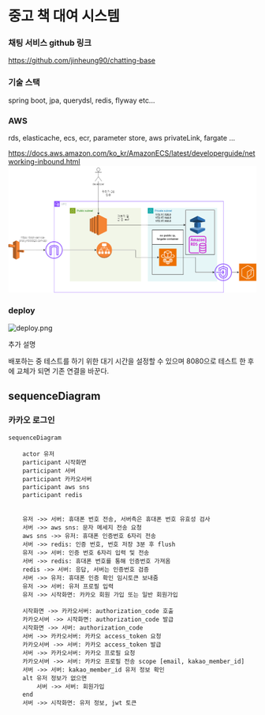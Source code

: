 
# 중고 책 대여 시스템 

### 채팅 서비스 github 링크
https://github.com/jinheung90/chatting-base

### 기술 스택
spring boot, jpa, querydsl, redis, flyway etc...

### AWS
rds, elasticache, ecs, ecr, parameter store, aws privateLink, fargate ... 

https://docs.aws.amazon.com/ko_kr/AmazonECS/latest/developerguide/networking-inbound.html
![ecs.png](ecs.png)

### deploy
![deploy.png](..%2F..%2FDesktop%2Fdeploy.png)

추가 설명

배포하는 중 테스트를 하기 위한 대기 시간을 설정할 수 있으며 8080으로 테스트 한 후에 
교체가 되면 기존 연결을 바꾼다.


## sequenceDiagram

### 카카오 로그인 

```mermaid
sequenceDiagram
        
    actor 유저
    participant 시작화면
    participant 서버
    participant 카카오서버
    participant aws sns
    participant redis
    

    유저 ->> 서버: 휴대폰 번호 전송, 서버측은 휴대폰 번호 유효성 검사
    서버 ->> aws sns: 문자 메세지 전송 요청
    aws sns ->> 유저: 휴대폰 인증번호 6자리 전송
    서버 ->> redis: 인증 번호, 번호 저장 3분 후 flush
    유저 ->> 서버: 인증 번호 6자리 입력 및 전송
    서버 ->> redis: 휴대폰 번호를 통해 인증번호 가져옴
    redis ->> 서버: 응답, 서버는 인증번호 검증
    서버 ->> 유저: 휴대폰 인증 확인 임시토큰 보내줌
    유저 ->> 서버: 유저 프로필 입력
    유저 ->> 시작화면: 카카오 회원 가입 또는 일반 회원가입
    
    시작화면 ->> 카카오서버: authorization_code 호출
    카카오서버 ->> 시작화면: authorization_code 발급
    시작화면 ->> 서버: authorization_code
    서버 ->> 카카오서버: 카카오 access_token 요청
    카카오서버 ->> 서버: 카카오 access_token 발급
    서버 ->> 카카오서버: 카카오 프로필 요청
    카카오서버 ->> 서버: 카카오 프로필 전송 scope [email, kakao_member_id]
    서버 ->> 서버: kakao_member_id 유저 정보 확인
    alt 유저 정보가 없으면 
        서버 ->> 서버: 회원가입
    end
    서버 ->> 시작화면: 유저 정보, jwt 토큰
```

